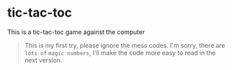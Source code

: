 # tic-tac-toc
This is a tic-tac-toc game against the computer
>This is my first try, please ignore the mess codes.
I'm sorry, there are `lots of` `magic numbers`, 
I'll make the code more easy to read in the next version.
